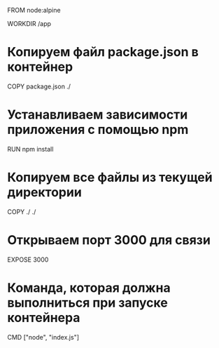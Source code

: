 FROM node:alpine

WORKDIR /app

# Копируем файл package.json в контейнер
COPY package.json ./

# Устанавливаем  зависимости приложения с помощью npm
RUN npm install

# Копируем все файлы из текущей директории
COPY ./ ./

# Открываем порт 3000 для связи
EXPOSE 3000

# Команда, которая должна выполниться при запуске контейнера
CMD ["node", "index.js"]